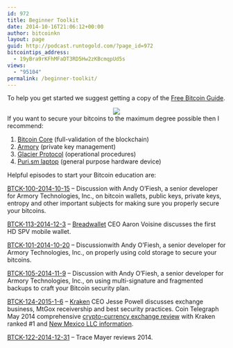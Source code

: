 ```yaml
---
id: 972
title: Beginner Toolkit
date: 2014-10-16T21:06:12+00:00
author: bitcoinkn
layout: page
guid: http://podcast.runtogold.com/?page_id=972
bitcointips_address:
  - 19yBra9rKFhMFaDT3RD5Hw2zKBcmqpUd5s
views:
  - "95104"
permalink: /beginner-toolkit/
---
```

To help you get started we suggest getting a copy of the <a title="free bitcoin guide" href="http://www.bitcoin.kn/images/bitcoin-beginner-guide.pdf" target="_blank" rel="noopener">Free Bitcoin Guide</a>.

<center>
  <a title="free bitcoin guide" href="http://www.bitcoin.kn/images/bitcoin-beginner-guide.pdf" target="_blank" rel="noopener"><img src="https://www.weusecoins.com/images/click-to-download.png" /></a>
</center>If you want to secure your bitcoins to the maximum degree possible then I recommend:

  1. [Bitcoin Core](https://bitcoincore.org/) (full-validation of the blockchain)
  2. [Armory](https://www.bitcoinarmory.com/) (private key management)
  3. [Glacier Protocol](https://glacierprotocol.org/) (operational procedures)
  4. [Puri.sm laptop](https://puri.sm/) (general purpose hardware device)

Helpful episodes to start your Bitcoin education are:

<a title="bitcoin knowledge podcast andy ofiesh" href="http://www.bitcoin.kn/2014/10/btck-100-2014-10-15/" target="_blank" rel="noopener">BTCK-100-2014-10-15</a> &#8211; Discussion with Andy O’Fiesh, a senior developer for Armory Technologies, Inc., on bitcoin wallets, public keys, private keys, entropy and other important subjects for making sure you properly secure your bitcoins.

<a title="bitcoin knowledge podcast aaron voisine breadwallet" href="http://www.bitcoin.kn/2014/12/btck-113-2014-12-03/" target="_blank" rel="noopener">BTCK-113-2014-12-3</a> &#8211; <a title="breadwallet" href="https://t.co/ooMeUpv6Y0" target="_blank" rel="noopener">Breadwallet</a> CEO Aaron Voisine discusses the first HD SPV mobile wallet.

<a title="BTCK-101-2014-10-20" href="http://www.bitcoin.kn/2014/10/btck-101-2014-10-20/" target="_blank" rel="noopener">BTCK-101-2014-10-20</a> &#8211; Discussionwith Andy O&#8217;Fiesh, a senior developer for Armory Technologies, Inc., on properly using cold storage to secure your bitcoins.

<a title="bitcoin knowledge podcast andy ofiesh" href="http://www.bitcoin.kn/2014/11/btck-105-2014-11-9/" target="_blank" rel="noopener">BTCK-105-2014-11-9</a> &#8211; Discussion with Andy O&#8217;Fiesh, a senior developer for Armory Technologies, Inc., on using multi-signature and fragmented backups to craft your Bitcoin security plan.

<a title="bitcoin knowledge podcast jesse powell kraken" href="http://www.bitcoin.kn/2015/01/btck-124-2015-01-06/" target="_blank" rel="noopener">BTCK-124-2015-1-6</a> &#8211; <a title="kraken" href="http://www.kraken.com/" target="_blank" rel="noopener">Kraken</a> CEO Jesse Powell discusses exchange business, MtGox receivership and best security practices. Coin Telegraph May 2014 comprehensive <a title="cryptocurrency exchange-reviews" href="http://howtovanish.com/images/cryptocurrency-exchange-reviews.png" target="_blank" rel="noopener">crypto-currency exchange review</a> with Kraken ranked #1 and <a title="new mexico llc" href="http://www.howtovanish.com/nmllc" target="_blank" rel="noopener">New Mexico LLC information</a>.

<a title="bitcoin knowledge podcast trace mayer" href="http://www.bitcoin.kn/2014/12/btck-122-2014-12-31/" target="_blank" rel="noopener">BTCK-122-2014-12-31</a> &#8211; Trace Mayer reviews 2014.